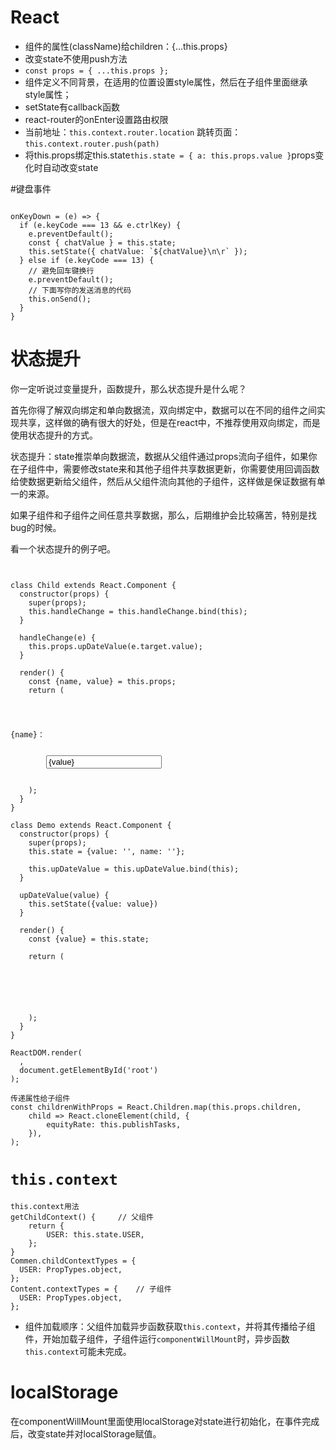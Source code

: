 # React
- 组件的属性(className)给children：{...this.props}
- 改变state不使用push方法
- `const props = { ...this.props };`
- 组件定义不同背景，在适用的位置设置style属性，然后在子组件里面继承style属性；
- setState有callback函数
- react-router的onEnter设置路由权限
- 当前地址：`this.context.router.location`
跳转页面：`this.context.router.push(path)`
- 将this.props绑定this.state`this.state = { a: this.props.value }`props变化时自动改变state

#键盘事件
<pre><code>
onKeyDown = (e) => {
  if (e.keyCode === 13 && e.ctrlKey) {
    e.preventDefault();
    const { chatValue } = this.state;
    this.setState({ chatValue: `${chatValue}\n\r` });
  } else if (e.keyCode === 13) {
    // 避免回车键换行
    e.preventDefault();
    // 下面写你的发送消息的代码
    this.onSend();
  }
}
</code></pre>

# 状态提升
你一定听说过变量提升，函数提升，那么状态提升是什么呢？

首先你得了解双向绑定和单向数据流，双向绑定中，数据可以在不同的组件之间实现共享，这样做的确有很大的好处，但是在react中，不推荐使用双向绑定，而是使用状态提升的方式。

状态提升：state推崇单向数据流，数据从父组件通过props流向子组件，如果你在子组件中，需要修改state来和其他子组件共享数据更新，你需要使用回调函数给使数据更新给父组件，然后从父组件流向其他的子组件，这样做是保证数据有单一的来源。

如果子组件和子组件之间任意共享数据，那么，后期维护会比较痛苦，特别是找bug的时候。

看一个状态提升的例子吧。
<pre><code>

class Child extends React.Component {
  constructor(props) {
    super(props);
    this.handleChange = this.handleChange.bind(this);
  }

  handleChange(e) {
    this.props.upDateValue(e.target.value);
  }

  render() {
    const {name, value} = this.props;
    return (
      <div>
        <p>{name}：</p>
        <input value={value}
               onChange={this.handleChange}
          />
      </div>
    );
  }
}

class Demo extends React.Component {
  constructor(props) {
    super(props);
    this.state = {value: '', name: ''};

    this.upDateValue = this.upDateValue.bind(this);
  }

  upDateValue(value) {
    this.setState({value: value})
  }

  render() {
    const {value} = this.state;

    return (
      <div>
        <Child name="组件1" value={value} upDateValue={this.upDateValue} />
        <Child name="组件2" value={value} upDateValue={this.upDateValue} />
      </div>
    );
  }
}

ReactDOM.render(
  <Demo />,
  document.getElementById('root')
);
</pre></code>
<pre><code>传递属性给子组件
const childrenWithProps = React.Children.map(this.props.children,
	child => React.cloneElement(child, {
		equityRate: this.publishTasks,
	}),
);
</pre></code>
# `this.context`
<pre><code>this.context用法
getChildContext() {		// 父组件
	return {
		USER: this.state.USER,
	};
}
Commen.childContextTypes = {
  USER: PropTypes.object,
};
Content.contextTypes = {    // 子组件
  USER: PropTypes.object,
};
</code></pre>
- 组件加载顺序：父组件加载异步函数获取`this.context`，并将其传播给子组件，开始加载子组件，子组件运行`componentWillMount`时，异步函数`this.context`可能未完成。
# localStorage
在componentWillMount里面使用localStorage对state进行初始化，在事件完成后，改变state并对localStorage赋值。

